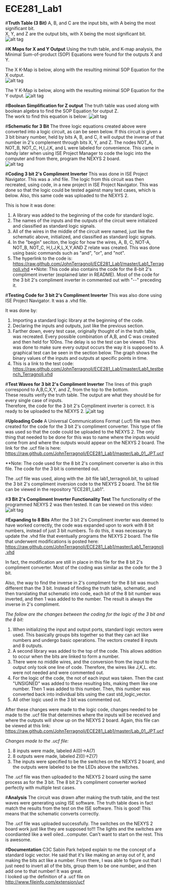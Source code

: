 ECE281_Lab1
===========


#**Truth Table (3 Bit)**
A, B, and C are the input bits, with A being the most significant bit.  
X, Y, and Z are the output bits, with X being the most significant bit.  
![alt tag](https://raw.github.com/JohnTerragnoli/ECE281_Lab1/master/Truth%20Table.PNG "Truth Table")


#**K Maps for X and Y Output**
Using the truth table, and K-map analysis, the Minimal Sum-of-product (SOP) Equations were found for the outputs X and Y. 

The X K-Map is below, along with the resulting minimal SOP Equation for the X output.  
![alt tag](https://raw.github.com/JohnTerragnoli/ECE281_Lab1/master/X%20K-Map.PNG "X K-Map and Output Equation")




The Y K-Map is below, along with the resulting minimal SOP Equation for the Y output. 
![alt tag](https://raw.github.com/JohnTerragnoli/ECE281_Lab1/master/Y%20K-mapPNG.PNG "Y K-Map and Output Equation")




#**Boolean Simplification for Z output**
The truth table was used along with boolean algebra to find the SOP Equation for output Z.  
The work to find this equation is below: 
![alt tag](https://raw.github.com/JohnTerragnoli/ECE281_Lab1/master/Simplifying%20Z%20output.PNG "Z Boolean Simplification and Output Equation")


#**Schematic for 3 Bit**
The three logic equations created above were converted into a logic circuit, as can be seen below. If this circuit is given a 3 bit binary number, held by bits A, B, and C, it will output the inverse of that number in 2's complement through bits X, Y, and Z.
The nodes NOT_A, NOT_B, NOT_C, H,I,J,K, and L were labeled for convenience.  This came in handy later when using ISE Project Manager to code the logic into the computer and from there, program the NEXYS 2 board.  
![alt tag](https://raw.github.com/JohnTerragnoli/ECE281_Lab1/master/Proper%20Schematic3.PNG "Logic Circuit")

#**Coding 3 bit 2's Compliment Inverter**
This was done in ISE Project Navigator.  This was a .vhd file.
The logic from this circuit was then recreated, using code, in a new project in ISE Project Navigator. This was done so that the logic could be tested against many test cases, which is below.  Also, this same code was uploaded to the NEXYS 2.  

This is how it was done: 
1. A library was added to the beginning of the code for standard logic.  
2. The names of the inputs and the outputs of the circuit were initialized and classified as standard logic signals.
3. All of the wires in the middle of the circuit were named, just like the schematic above, initialized, and classified as standard logic signals.  
4. In the "begin" seciton, the logic for how the wires, A, B, C, NOT-A, NOT_B, NOT_C, H,I,J,K,L,X,Y,AND Z relate was created.  This was done using basic commands such as "and", "or", and "not".  
5. The hyperlink to the code is: https://raw.github.com/JohnTerragnoli/ECE281_Lab1/master/Lab1_Terragnoli.vhd 
**Note: This code also contains the code for the 8-bit 2's compliment inverter (explained later in README).  Most of the code for the 3 bit 2's compliment inverter in commented out with "--" preceding it.  

#**Testing Code for 3 bit 2's Compliment Inverter**
This was also done using ISE Project Navigator.  It was a .vhd file.

It was done by: 
1. Importing a standard logic library at the beginning of the code.
2. Declaring the inputs and outputs, just like the previous section. 
3. Farther down, every test case, originally thought of in the truth table, was recreated.  Every possible combination of A,B, and C was created and then held for 100ns.  The delay is so the test can be viewed.  This was done to make sure every output occurs the way it is supposed to.  A graphical test can be seen in the section below.  The graph shows the binary values of the inputs and outputs at specific points in time.  
4. This is a link to the test code:  https://raw.github.com/JohnTerragnoli/ECE281_Lab1/master/Lab1_testbench_Terragnoli.vhd 




#**Test Waves for 3 bit 2's Compliment Inverter**
The lines of this graph correspond to A,B,C,X,Y, and Z, from the top to the bottom.  
These results verify the truth table.  The output are what they should be for every single case of inputs.  
Therefore, the code for the 3 bit 2's Compliment inverter is correct.  It is ready to be uploaded to the NEXYS 2.
![alt tag](https://raw.github.com/JohnTerragnoli/ECE281_Lab1/master/Prelab%20waves.PNG "Text Waves")

#**Uploading Code**
A Universal Communications Format (.ucf) file was then created for the code for the 3 bit 2's compliment converter.  This type of file was used so that the code could be uploaded to the NEXYS 2.  The only thing that needed to be done for this was to name where the inputs would come from and where the outputs would appear on the NEXYS 2 board.  The link for the .ucf file is here:  https://raw.github.com/JohnTerragnoli/ECE281_Lab1/master/Lab_01_JPT.ucf

**Note: The code used for the 8 bit 2's compliment converter is also in this file.  The code for the 3 bit is commented out.

The .ucf file was used, along with the .bit file lab1_terragnoli.bit, to upload the 3 bit 2's compliment inversion code to the NEXYS 2 board.  The bit file can be viewed in the repository "ECE281_Lab1".



#**3 Bit 2's Compliment Inverter Functionality Test**
The functionality of the programmed NEXYS 2 was then tested.  It can be viewed on this video:  
![alt tag](https://raw.github.com/JohnTerragnoli/ECE281_Lab1/master/Prelab%20waves.PNG "3 bit test")

#**Expanding to 8 Bits**
After the 3 bit 2's Compliment inverter was deemed to have worked correctly, the code was expanded upon to work with 8 bit numbers, instead of just 3 bit numbers.  To do this, it was necessary to update the .vhd file that eventually programs the NEXYS 2 board.  The file that underwent modifications is posted here:  https://raw.github.com/JohnTerragnoli/ECE281_Lab1/master/Lab1_Terragnoli.vhd  

In fact, the modification are still in place in this file for the 8 bit 2's compliment converter.  Most of the coding was similar as the code for the 3 bit.  

Also, the way to find the inverse in 2's compliment for the 8 bit was much different than the 3 bit.  Instead of finding the truth table, schematic, and then translating that schematic into code, each bit of the 8 bit number was inverted, and then 1 was added to the number.  The result is always the inverse in 2's compliment.  

*The follow are the changes between the coding for the logic of the 3 bit and the 8 bit:* 
1. When initializing the input and output ports, standard logic vectors were used.  This basically groups bits together so that they can act like numbers and undergo basic operations.  The vectors created 8 inputs and 8 outputs.  
2. A second library was added to the top of the code.  This allows addition to occur when the bits are linked to form a number.  
3. There were no middle wires, and the conversion from the input to the output only took one line of code.  Therefore, the wires like J,K,L. etc. were not needed and were commented out.  
4. For the logic of the code, the not of each input was taken.  Then the cast "UNSIGNED" was added to these resulting bits, making them like one number.  Then 1 was added to this number.  Then, this number was converted back into individual bits using the cast std_logic_vector.  
5. All other logic used in the 3 bit was commented out.  

After these changes were made to the logic code, changes needed to be made to the .ucf file that determines where the inputs will be received and where the outputs will show up on the NEXYS 2 board.  Again, this file can be viewed at this link:  https://raw.github.com/JohnTerragnoli/ECE281_Lab1/master/Lab_01_JPT.ucf

*Changes made to the .ucf file:*
1. 8 inputs were made, labeled A(0)->A(7)
2. 8 outputs were made, labeled Z(0)->Z(7)
3. The inputs were specified to be the switches on the NEXYS 2 board, and the outputs were labeled to be the LEDs above the switches.  

The .ucf file was then uploaded to the NEXYS 2 board using the same process as for the 3 bit.  The 8 bit 2's compliment converter worked perfectly with multiple test cases.  



#**Analysis**
The circuit was drawn after making the truth table, and the test waves were generating using ISE software.  The truth table does in fact match the results from the test on the ISE software.  This is good! This means that the schematic converts correctly.  

The .ucf file was uploaded successfully.  The switches on the NEXYS 2 board work just like they are supposed to!!! The lights and the switches are coordianted like a well oiled...computer.  Can't want to start on the rest.  This is awesome. 



#**Documentation**
C3C Sabin Park helped explain to me the concept of a standard logic vector.  He said that it's like making an array out
of it, and making the bits act like a number. From there, I was able to figure out that I just need to invert all of the bits, group them to be one number, and then add one to that number!  It was great.  
I looked up the definition of a .ucf file on http://www.fileinfo.com/extension/ucf 
